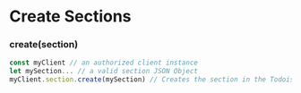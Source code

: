 # Create Sections

### create(section) <a href="createsection" id="createsection"></a>

```javascript
const myClient // an authorized client instance
let mySection... // a valid section JSON Object
myClient.section.create(mySection) // Creates the section in the Todoist Servers
```
